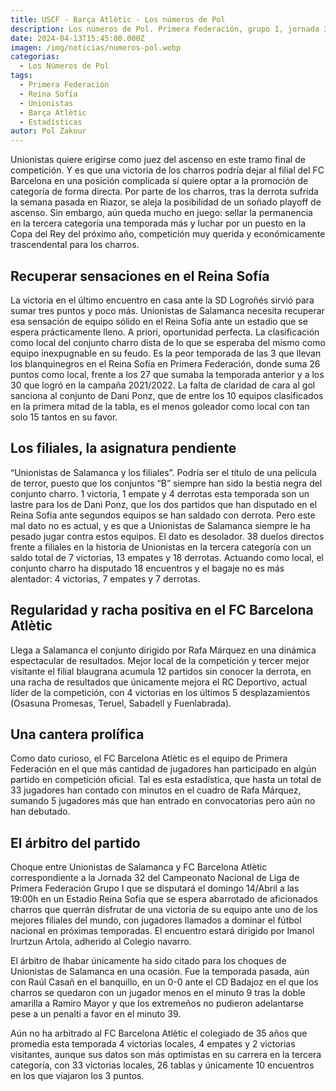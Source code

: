 ```yaml
---
title: USCF - Barça Atlètic - Los números de Pol
description: Los números de Pol. Primera Federación, grupo 1, jornada 32.
date: 2024-04-13T15:45:00.000Z
imagen: /img/noticias/numeros-pol.webp
categorias:
  - Los Números de Pol
tags:
  - Primera Federación
  - Reina Sofía
  - Unionistas
  - Barça Atlètic
  - Estadísticas
autor: Pol Zakour
---
```

Unionistas quiere erigirse como juez del ascenso en este tramo final de competición. Y es que una victoria de los charros podría dejar al filial del FC Barcelona en una posición complicada sí quiere optar a la promoción de categoría de forma directa. Por parte de los charros, tras la derrota sufrida la semana pasada en Riazor, se aleja la posibilidad de un soñado playoff de ascenso. Sin embargo, aún queda mucho en juego: sellar la permanencia en la tercera categoría una temporada más y luchar por un puesto en la Copa del Rey del próximo año, competición muy querida y económicamente trascendental para los charros.

## Recuperar sensaciones en el Reina Sofía

La victoria en el último encuentro en casa ante la SD Logroñés sirvió para sumar tres puntos y poco más. Unionistas de Salamanca necesita recuperar esa sensación de equipo sólido en el Reina Sofía ante un estadio que se espera prácticamente lleno. A priori, oportunidad perfecta. La clasificación como local del conjunto charro dista de lo que se esperaba del mismo como equipo inexpugnable en su feudo. Es la peor temporada de las 3 que llevan los blanquinegros en el Reina Sofía en Primera Federación, donde suma 26 puntos como local, frente a los 27 que sumaba la temporada anterior y a los 30 que logró en la campaña 2021/2022. La falta de claridad de cara al gol sanciona al conjunto de Dani Ponz, que de entre los 10 equipos clasificados en la primera mitad de la tabla, es el menos goleador como local con tan solo 15 tantos en su favor.

## Los filiales, la asignatura pendiente

“Unionistas de Salamanca y los filiales”. Podría ser el título de una película de terror, puesto que los conjuntos “B” siempre han sido la bestia negra del conjunto charro. 1 victoria, 1 empate y 4 derrotas esta temporada son un lastre para los de Dani Ponz, que los dos partidos que han disputado en el Reina Sofía ante segundos equipos se han saldado con derrota. Pero este mal dato no es actual, y es que a Unionistas de Salamanca siempre le ha pesado jugar contra estos equipos. El dato es desolador. 38 duelos directos frente a filiales en la historia de Unionistas en la tercera categoría con un saldo total de 7 victorias, 13 empates y 18 derrotas. Actuando como local, el conjunto charro ha disputado 18 encuentros y el bagaje no es más alentador: 4 victorias, 7 empates y 7 derrotas.

## Regularidad y racha positiva en el FC Barcelona Atlètic

Llega a Salamanca el conjunto dirigido por Rafa Márquez en una dinámica espectacular de resultados. Mejor local de la competición y tercer mejor visitante el filial blaugrana acumula 12 partidos sin conocer la derrota, en una racha de resultados que únicamente mejora el RC Deportivo, actual líder de la competición, con 4 victorias en los últimos 5 desplazamientos (Osasuna Promesas, Teruel, Sabadell y Fuenlabrada).

## Una cantera prolífica

Como dato curioso, el FC Barcelona Atlètic es el equipo de Primera Federación en el que más cantidad de jugadores han participado en algún partido en competición oficial. Tal es esta estadística, que hasta un total de 33 jugadores han contado con minutos en el cuadro de Rafa Márquez, sumando 5 jugadores más que han entrado en convocatorias pero aún no han debutado.

## El árbitro del partido

Choque entre Unionistas de Salamanca y FC Barcelona Atlètic correspondiente a la Jornada 32 del Campeonato Nacional de Liga de Primera Federación Grupo I que se disputará el domingo 14/Abril a las 19:00h en un Estadio Reina Sofía que se espera abarrotado de aficionados charros que querrán disfrutar de una victoria de su equipo ante uno de los mejores filiales del mundo, con jugadores llamados a dominar el fútbol nacional en próximas temporadas. El encuentro estará dirigido por Imanol Irurtzun Artola, adherido al Colegio navarro.

El árbitro de Ihabar únicamente ha sido citado para los choques de Unionistas de Salamanca en una ocasión. Fue la temporada pasada, aún con Raúl Casañ en el banquillo, en un 0-0 ante el CD Badajoz en el que los charros se quedaron con un jugador menos en el minuto 9 tras la doble amarilla a Ramiro Mayor y que los extremeños no pudieron adelantarse pese a un penalti a favor en el minuto 39.

Aún no ha arbitrado al FC Barcelona Atlètic el colegiado de 35 años que promedia esta temporada 4 victorias locales, 4 empates y 2 victorias visitantes, aunque sus datos son más optimistas en su carrera en la tercera categoría, con 33 victorias locales, 26 tablas y únicamente 10 encuentros en los que viajaron los 3 puntos.
